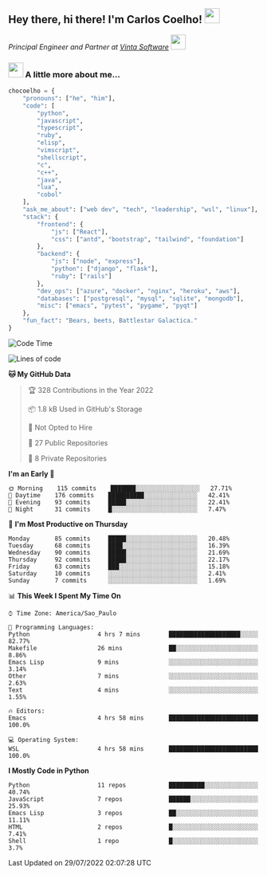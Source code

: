 <h2>Hey there, hi there! I'm Carlos Coelho! <img src="https://emoji.gg/assets/emoji/6680_this_is_fine.png" width="30"></h2>
<p><em>Principal Engineer and Partner at <a href="http://www.vintasoftware.com">Vinta Software</a> <img src="https://emojis.slackmojis.com/emojis/images/1613461409/13263/bongocat_code.gif?1613461409" width="30"> 
</em></p>

### <img src="https://emojis.slackmojis.com/emojis/images/1597320283/10003/catjam.gif?1597320283" width="30"> A little more about me...  

```python
chocoelho = {
    "pronouns": ["he", "him"],
    "code": [
        "python",
        "javascript",
        "typescript",
        "ruby",
        "elisp",
        "vimscript",
        "shellscript",
        "c",
        "c++",
        "java",
        "lua",
        "cobol"
    ],
    "ask_me_about": ["web dev", "tech", "leadership", "wsl", "linux"],
    "stack": {
        "frontend": {
            "js": ["React"],
            "css": ["antd", "bootstrap", "tailwind", "foundation"]
        },
        "backend": {
            "js": ["node", "express"],
            "python": ["django", "flask"],
            "ruby": ["rails"]
        },
        "dev_ops": ["azure", "docker", "nginx", "heroku", "aws"],
        "databases": ["postgresql", "mysql", "sqlite", "mongodb"],
        "misc": ["emacs", "pytest", "pygame", "pyqt"]
    },
    "fun_fact": "Bears, beets, Battlestar Galactica."
}
```

<!--START_SECTION:waka-->
![Code Time](http://img.shields.io/badge/Code%20Time-1%2C655%20hrs%2032%20mins-blue)

![Lines of code](https://img.shields.io/badge/From%20Hello%20World%20I%27ve%20Written-39%20Thousand%20lines%20of%20code-blue)

**🐱 My GitHub Data** 

> 🏆 328 Contributions in the Year 2022
 > 
> 📦 1.8 kB Used in GitHub's Storage 
 > 
> 🚫 Not Opted to Hire
 > 
> 📜 27 Public Repositories 
 > 
> 🔑 8 Private Repositories  
 > 
**I'm an Early 🐤** 

```text
🌞 Morning    115 commits    ███████░░░░░░░░░░░░░░░░░░   27.71% 
🌆 Daytime    176 commits    ██████████░░░░░░░░░░░░░░░   42.41% 
🌃 Evening    93 commits     █████░░░░░░░░░░░░░░░░░░░░   22.41% 
🌙 Night      31 commits     █░░░░░░░░░░░░░░░░░░░░░░░░   7.47%

```
📅 **I'm Most Productive on Thursday** 

```text
Monday       85 commits     █████░░░░░░░░░░░░░░░░░░░░   20.48% 
Tuesday      68 commits     ████░░░░░░░░░░░░░░░░░░░░░   16.39% 
Wednesday    90 commits     █████░░░░░░░░░░░░░░░░░░░░   21.69% 
Thursday     92 commits     █████░░░░░░░░░░░░░░░░░░░░   22.17% 
Friday       63 commits     ███░░░░░░░░░░░░░░░░░░░░░░   15.18% 
Saturday     10 commits     ░░░░░░░░░░░░░░░░░░░░░░░░░   2.41% 
Sunday       7 commits      ░░░░░░░░░░░░░░░░░░░░░░░░░   1.69%

```


📊 **This Week I Spent My Time On** 

```text
⌚︎ Time Zone: America/Sao_Paulo

💬 Programming Languages: 
Python                   4 hrs 7 mins        ████████████████████░░░░░   82.77% 
Makefile                 26 mins             ██░░░░░░░░░░░░░░░░░░░░░░░   8.86% 
Emacs Lisp               9 mins              ░░░░░░░░░░░░░░░░░░░░░░░░░   3.14% 
Other                    7 mins              ░░░░░░░░░░░░░░░░░░░░░░░░░   2.63% 
Text                     4 mins              ░░░░░░░░░░░░░░░░░░░░░░░░░   1.55%

🔥 Editors: 
Emacs                    4 hrs 58 mins       █████████████████████████   100.0%

💻 Operating System: 
WSL                      4 hrs 58 mins       █████████████████████████   100.0%

```

**I Mostly Code in Python** 

```text
Python                   11 repos            ██████████░░░░░░░░░░░░░░░   40.74% 
JavaScript               7 repos             ██████░░░░░░░░░░░░░░░░░░░   25.93% 
Emacs Lisp               3 repos             ██░░░░░░░░░░░░░░░░░░░░░░░   11.11% 
HTML                     2 repos             █░░░░░░░░░░░░░░░░░░░░░░░░   7.41% 
Shell                    1 repo              █░░░░░░░░░░░░░░░░░░░░░░░░   3.7%

```



 Last Updated on 29/07/2022 02:07:28 UTC
<!--END_SECTION:waka-->
